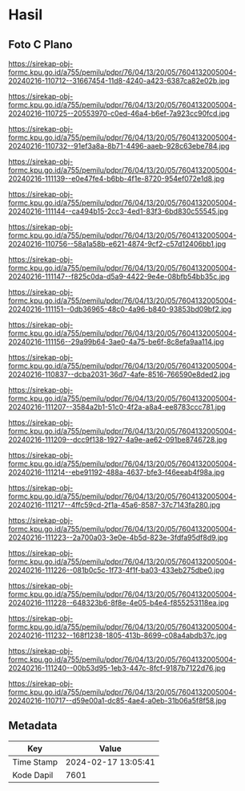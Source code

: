 # Hasil

## Foto C Plano

https://sirekap-obj-formc.kpu.go.id/a755/pemilu/pdpr/76/04/13/20/05/7604132005004-20240216-110712--31667454-11d8-4240-a423-6387ca82e02b.jpg

https://sirekap-obj-formc.kpu.go.id/a755/pemilu/pdpr/76/04/13/20/05/7604132005004-20240216-110725--20553970-c0ed-46a4-b6ef-7a923cc90fcd.jpg

https://sirekap-obj-formc.kpu.go.id/a755/pemilu/pdpr/76/04/13/20/05/7604132005004-20240216-110732--91ef3a8a-8b71-4496-aaeb-928c63ebe784.jpg

https://sirekap-obj-formc.kpu.go.id/a755/pemilu/pdpr/76/04/13/20/05/7604132005004-20240216-111139--e0e47fe4-b6bb-4f1e-8720-954ef072e1d8.jpg

https://sirekap-obj-formc.kpu.go.id/a755/pemilu/pdpr/76/04/13/20/05/7604132005004-20240216-111144--ca494b15-2cc3-4ed1-83f3-6bd830c55545.jpg

https://sirekap-obj-formc.kpu.go.id/a755/pemilu/pdpr/76/04/13/20/05/7604132005004-20240216-110756--58a1a58b-e621-4874-9cf2-c57d12406bb1.jpg

https://sirekap-obj-formc.kpu.go.id/a755/pemilu/pdpr/76/04/13/20/05/7604132005004-20240216-111147--f825c0da-d5a9-4422-9e4e-08bfb54bb35c.jpg

https://sirekap-obj-formc.kpu.go.id/a755/pemilu/pdpr/76/04/13/20/05/7604132005004-20240216-111151--0db36965-48c0-4a96-b840-93853bd09bf2.jpg

https://sirekap-obj-formc.kpu.go.id/a755/pemilu/pdpr/76/04/13/20/05/7604132005004-20240216-111156--29a99b64-3ae0-4a75-be6f-8c8efa9aa114.jpg

https://sirekap-obj-formc.kpu.go.id/a755/pemilu/pdpr/76/04/13/20/05/7604132005004-20240216-110837--dcba2031-36d7-4afe-8516-766590e8ded2.jpg

https://sirekap-obj-formc.kpu.go.id/a755/pemilu/pdpr/76/04/13/20/05/7604132005004-20240216-111207--3584a2b1-51c0-4f2a-a8a4-ee8783ccc781.jpg

https://sirekap-obj-formc.kpu.go.id/a755/pemilu/pdpr/76/04/13/20/05/7604132005004-20240216-111209--dcc9f138-1927-4a9e-ae62-091be8746728.jpg

https://sirekap-obj-formc.kpu.go.id/a755/pemilu/pdpr/76/04/13/20/05/7604132005004-20240216-111214--ebe91192-488a-4637-bfe3-f46eeab4f98a.jpg

https://sirekap-obj-formc.kpu.go.id/a755/pemilu/pdpr/76/04/13/20/05/7604132005004-20240216-111217--4ffc59cd-2f1a-45a6-8587-37c7143fa280.jpg

https://sirekap-obj-formc.kpu.go.id/a755/pemilu/pdpr/76/04/13/20/05/7604132005004-20240216-111223--2a700a03-3e0e-4b5d-823e-3fdfa95df8d9.jpg

https://sirekap-obj-formc.kpu.go.id/a755/pemilu/pdpr/76/04/13/20/05/7604132005004-20240216-111226--081b0c5c-1f73-4f1f-ba03-433eb275dbe0.jpg

https://sirekap-obj-formc.kpu.go.id/a755/pemilu/pdpr/76/04/13/20/05/7604132005004-20240216-111228--648323b6-8f8e-4e05-b4e4-f855253118ea.jpg

https://sirekap-obj-formc.kpu.go.id/a755/pemilu/pdpr/76/04/13/20/05/7604132005004-20240216-111232--168f1238-1805-413b-8699-c08a4abdb37c.jpg

https://sirekap-obj-formc.kpu.go.id/a755/pemilu/pdpr/76/04/13/20/05/7604132005004-20240216-111240--00b53d95-1eb3-447c-8fcf-9187b7122d76.jpg

https://sirekap-obj-formc.kpu.go.id/a755/pemilu/pdpr/76/04/13/20/05/7604132005004-20240216-110717--d59e00a1-dc85-4ae4-a0eb-31b06a5f8f58.jpg


## Metadata

| Key        | Value               |
| ---------- | ------------------- |
| Time Stamp | 2024-02-17 13:05:41 |
| Kode Dapil | 7601                |



